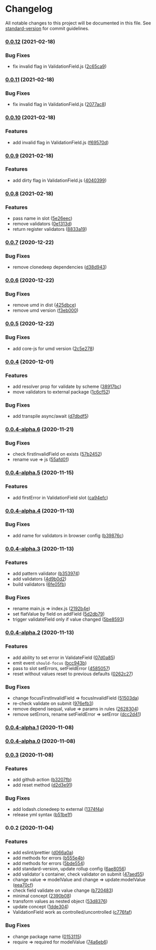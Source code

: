 # Changelog

All notable changes to this project will be documented in this file. See [standard-version](https://github.com/conventional-changelog/standard-version) for commit guidelines.

### [0.0.12](https://github.com/leonied7/vue-validate-form/compare/v0.0.11...v0.0.12) (2021-02-18)


### Bug Fixes

* fix invalid flag in ValidationField.js ([2c65ca9](https://github.com/leonied7/vue-validate-form/commit/2c65ca94d588335212eb4dae32b19754d9a40201))

### [0.0.11](https://github.com/leonied7/vue-validate-form/compare/v0.0.10...v0.0.11) (2021-02-18)


### Bug Fixes

* fix invalid flag in ValidationField.js ([2077ac8](https://github.com/leonied7/vue-validate-form/commit/2077ac8032355856a9496e1c4ab633430e464690))

### [0.0.10](https://github.com/leonied7/vue-validate-form/compare/v0.0.9...v0.0.10) (2021-02-18)


### Features

* add invalid flag in ValidationField.js ([f69570d](https://github.com/leonied7/vue-validate-form/commit/f69570d0648195cead8778c5074c7e2db9bfcb95))

### [0.0.9](https://github.com/leonied7/vue-validate-form/compare/v0.0.8...v0.0.9) (2021-02-18)


### Features

* add dirty flag in ValidationField.js ([4040399](https://github.com/leonied7/vue-validate-form/commit/4040399aef16515bfcb4fc28d2d52bc4e088c7ee))

### [0.0.8](https://github.com/leonied7/vue-validate-form/compare/v0.0.7...v0.0.8) (2021-02-18)


### Features

* pass name in slot ([5e26eec](https://github.com/leonied7/vue-validate-form/commit/5e26eec171786754a1152c5722ba20eadc111fa2))
* remove validators ([0e1313d](https://github.com/leonied7/vue-validate-form/commit/0e1313d78a20e50d65e8a42aa65441ecfa5821f4))
* return register validators ([8833a19](https://github.com/leonied7/vue-validate-form/commit/8833a194deba35cf872fd0f41afa7faf25923366))

### [0.0.7](https://github.com/leonied7/vue-validate-form/compare/v0.0.6...v0.0.7) (2020-12-22)


### Bug Fixes

* remove clonedeep dependencies ([d38d943](https://github.com/leonied7/vue-validate-form/commit/d38d943faf9cc47a705b0cdb8aa51272a698deb2))

### [0.0.6](https://github.com/leonied7/vue-validate-form/compare/v0.0.5...v0.0.6) (2020-12-22)


### Bug Fixes

* remove umd in dist ([425dbce](https://github.com/leonied7/vue-validate-form/commit/425dbce78abb8e7091b09b2ea960f8d068f97fa8))
* remove umd version ([f3eb000](https://github.com/leonied7/vue-validate-form/commit/f3eb000898d2348279507d1c510753a9fb2f93bd))

### [0.0.5](https://github.com/leonied7/vue-validate-form/compare/v0.0.4...v0.0.5) (2020-12-22)


### Bug Fixes

* add core-js for umd version ([2c5e278](https://github.com/leonied7/vue-validate-form/commit/2c5e2787c82f303e9a59216f95a1e37ef6b5e09f))

### [0.0.4](https://github.com/leonied7/vue-validate-form/compare/v0.0.4-alpha.6...v0.0.4) (2020-12-01)


### Features

* add resolver prop for validate by scheme ([38917bc](https://github.com/leonied7/vue-validate-form/commit/38917bcd62d1831aebd838b7cd146aaa6cd1c8b1))
* move validators to external package ([1c6cf52](https://github.com/leonied7/vue-validate-form/commit/1c6cf52a87c5fa2a7feaaf492d3d1803749ae5be))


### Bug Fixes

* add transpile async/await ([d7dbdf5](https://github.com/leonied7/vue-validate-form/commit/d7dbdf5aade0b9f30fc1b5bbaa6dd542bebe8653))

### [0.0.4-alpha.6](https://github.com/leonied7/vue-validate-form/compare/v0.0.4-alpha.5...v0.0.4-alpha.6) (2020-11-21)


### Bug Fixes

* check firstInvalidField on exists ([57b2452](https://github.com/leonied7/vue-validate-form/commit/57b2452726b3c83caf376b4688c581a760de3514))
* rename vue => js ([55afd01](https://github.com/leonied7/vue-validate-form/commit/55afd01f80710dd51b3ec4506bb1ed6114c57f8c))

### [0.0.4-alpha.5](https://github.com/leonied7/vue-validate-form/compare/v0.0.4-alpha.4...v0.0.4-alpha.5) (2020-11-15)


### Features

* add firstError in ValidationField slot ([ca94efc](https://github.com/leonied7/vue-validate-form/commit/ca94efc1baa2814072297e3753bee807cb34192d))

### [0.0.4-alpha.4](https://github.com/leonied7/vue-validate-form/compare/v0.0.4-alpha.3...v0.0.4-alpha.4) (2020-11-13)


### Bug Fixes

* add name for validators in browser config ([b39876c](https://github.com/leonied7/vue-validate-form/commit/b39876c0eb1fdfc43c25ac0745cdfb674a1b73de))

### [0.0.4-alpha.3](https://github.com/leonied7/vue-validate-form/compare/v0.0.4-alpha.2...v0.0.4-alpha.3) (2020-11-13)


### Features

* add pattern validator ([b353974](https://github.com/leonied7/vue-validate-form/commit/b353974c0d3726e80598109f0b250da73e424e8b))
* add validators ([4d9b0d2](https://github.com/leonied7/vue-validate-form/commit/4d9b0d28b0c03ec482a3282a688cfa0a035417c9))
* build validators ([6fe05fb](https://github.com/leonied7/vue-validate-form/commit/6fe05fb61b7a56463ff1f86aa0f0bf7b11aea18e))


### Bug Fixes

* rename main.js => index.js ([2192b4e](https://github.com/leonied7/vue-validate-form/commit/2192b4ea0899a9496a9e6b2089394bd982176f2f))
* set flatValue by field on addField ([5d2db79](https://github.com/leonied7/vue-validate-form/commit/5d2db79e147c60bc6e22459afb87e140fc222aa7))
* trigger validateField only if value changed ([5be8593](https://github.com/leonied7/vue-validate-form/commit/5be859369a182841e219475150d9437c2ac9512e))

### [0.0.4-alpha.2](https://github.com/leonied7/vue-validate-form/compare/v0.0.4-alpha.1...v0.0.4-alpha.2) (2020-11-13)


### Features

* add ability to set error in ValidateField ([07d0a85](https://github.com/leonied7/vue-validate-form/commit/07d0a85f373d00dee2a9f7868d27ba57ee5c0ff0))
* emit event `should-focus` ([bcc943b](https://github.com/leonied7/vue-validate-form/commit/bcc943b03083a6c54927ae590a77e22e349a0548))
* pass to slot setErrors, setFieldError ([4585057](https://github.com/leonied7/vue-validate-form/commit/4585057db4bc4c0f101ebcaa0919d73d26a0a39b))
* reset without values reset to previous defaults ([0262c27](https://github.com/leonied7/vue-validate-form/commit/0262c27e00741ca2d9b474cd9110d7a1e3bc1c7c))


### Bug Fixes

* change focusFirstInvalidField => focusInvalidField ([51503da](https://github.com/leonied7/vue-validate-form/commit/51503da02f86a448d2073ae11ac0cbdb4af54e9c))
* re-check validate on submit ([976efb3](https://github.com/leonied7/vue-validate-form/commit/976efb36f35cc6fe06edd9ba5f8ca4ac70f4db71))
* remove depend isequal, value => params in rules ([2628304](https://github.com/leonied7/vue-validate-form/commit/26283047841d6750cb26755f5b3360057295d91f))
* remove setErrors, rename setFieldError => setError ([dcc2d41](https://github.com/leonied7/vue-validate-form/commit/dcc2d41be802ec3c2fa779f3501b03348e033649))

### [0.0.4-alpha.1](https://github.com/leonied7/vue-validate-form/compare/v0.0.4-alpha.0...v0.0.4-alpha.1) (2020-11-08)

### [0.0.4-alpha.0](https://github.com/leonied7/vue-validate-form/compare/v0.0.3...v0.0.4-alpha.0) (2020-11-08)

### [0.0.3](https://github.com/leonied7/vue-validate-form/compare/v0.0.2...v0.0.3) (2020-11-08)


### Features

* add github action ([b3207fb](https://github.com/leonied7/vue-validate-form/commit/b3207fbc1df5925b0d3968bc3a79b48b49fe2cf8))
* add reset method ([d2d3e91](https://github.com/leonied7/vue-validate-form/commit/d2d3e913f85239aed2e2e8e04e37136c087c2b8f))


### Bug Fixes

* add lodash.clonedeep to external ([1374f4a](https://github.com/leonied7/vue-validate-form/commit/1374f4a883b3f23001dbe8e1c294aa1527220a1d))
* release yml syntax ([b51be1f](https://github.com/leonied7/vue-validate-form/commit/b51be1f3b3b35f97e5d62739c5191fe6ee151ab5))

### 0.0.2 (2020-11-04)


### Features

* add eslint/prettier ([d066a0a](https://github.com/leonied7/vue-validate-form/commit/d066a0afe52e9fbd43ea3c39c7a42aa4c192099d))
* add methods for errors ([b555e4b](https://github.com/leonied7/vue-validate-form/commit/b555e4ba24778fa641dcb60a4676c2cff8496c93))
* add methods for errors ([5bde554](https://github.com/leonied7/vue-validate-form/commit/5bde5546dda07930ef1e65ed91e00387f55e1426))
* add standard-version, update rollup config ([6ae8056](https://github.com/leonied7/vue-validate-form/commit/6ae8056e1a957590ea98646a36409ba64cca6a57))
* add validator`s container, check validator on submit ([47aed55](https://github.com/leonied7/vue-validate-form/commit/47aed5591ec31fe87e2fbc6c03ddb0a0edf78466))
* change value => modelValue and change => update:modelValue ([eea70cf](https://github.com/leonied7/vue-validate-form/commit/eea70cf789e4ae5cdb55bfa1658b3f44d54ecffc))
* check field validate on value change ([b720483](https://github.com/leonied7/vue-validate-form/commit/b72048319c8004cb48941fe00e13731ba8bca531))
* minimal concept ([2390b08](https://github.com/leonied7/vue-validate-form/commit/2390b08ae934e6f738a113d702d551be0412041b))
* transform values as nested object ([53d8376](https://github.com/leonied7/vue-validate-form/commit/53d8376f2c616b948e73451542b2c1aff724dba9))
* update concept ([1dde304](https://github.com/leonied7/vue-validate-form/commit/1dde30482331a2e4669c5ae90ccecb9659f29a41))
* ValidationField work as controlled/uncontrolled ([c776faf](https://github.com/leonied7/vue-validate-form/commit/c776faf78f932a603a753bb1a6941e30b4afc86d))


### Bug Fixes

* change package name ([0153115](https://github.com/leonied7/vue-validate-form/commit/01531156f1114fcb6e26dcf1e580aaa90510c459))
* require => required for modelValue ([74a6eb6](https://github.com/leonied7/vue-validate-form/commit/74a6eb6357edb04a3d2affe08b254556f68f1b4d))

